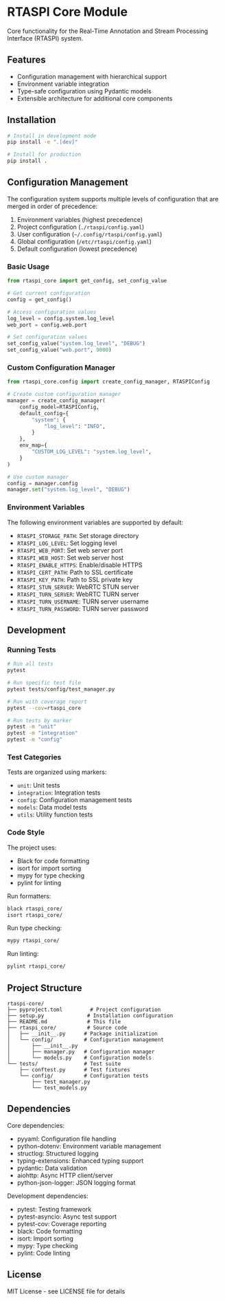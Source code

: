 # RTASPI Core Module

Core functionality for the Real-Time Annotation and Stream Processing Interface (RTASPI) system.

## Features

- Configuration management with hierarchical support
- Environment variable integration
- Type-safe configuration using Pydantic models
- Extensible architecture for additional core components

## Installation

```bash
# Install in development mode
pip install -e ".[dev]"

# Install for production
pip install .
```

## Configuration Management

The configuration system supports multiple levels of configuration that are merged in order of precedence:

1. Environment variables (highest precedence)
2. Project configuration (`./rtaspi/config.yaml`)
3. User configuration (`~/.config/rtaspi/config.yaml`)
4. Global configuration (`/etc/rtaspi/config.yaml`)
5. Default configuration (lowest precedence)

### Basic Usage

```python
from rtaspi_core import get_config, set_config_value

# Get current configuration
config = get_config()

# Access configuration values
log_level = config.system.log_level
web_port = config.web.port

# Set configuration values
set_config_value("system.log_level", "DEBUG")
set_config_value("web.port", 9000)
```

### Custom Configuration Manager

```python
from rtaspi_core.config import create_config_manager, RTASPIConfig

# Create custom configuration manager
manager = create_config_manager(
    config_model=RTASPIConfig,
    default_config={
        "system": {
            "log_level": "INFO",
        }
    },
    env_map={
        "CUSTOM_LOG_LEVEL": "system.log_level",
    }
)

# Use custom manager
config = manager.config
manager.set("system.log_level", "DEBUG")
```

### Environment Variables

The following environment variables are supported by default:

- `RTASPI_STORAGE_PATH`: Set storage directory
- `RTASPI_LOG_LEVEL`: Set logging level
- `RTASPI_WEB_PORT`: Set web server port
- `RTASPI_WEB_HOST`: Set web server host
- `RTASPI_ENABLE_HTTPS`: Enable/disable HTTPS
- `RTASPI_CERT_PATH`: Path to SSL certificate
- `RTASPI_KEY_PATH`: Path to SSL private key
- `RTASPI_STUN_SERVER`: WebRTC STUN server
- `RTASPI_TURN_SERVER`: WebRTC TURN server
- `RTASPI_TURN_USERNAME`: TURN server username
- `RTASPI_TURN_PASSWORD`: TURN server password

## Development

### Running Tests

```bash
# Run all tests
pytest

# Run specific test file
pytest tests/config/test_manager.py

# Run with coverage report
pytest --cov=rtaspi_core

# Run tests by marker
pytest -m "unit"
pytest -m "integration"
pytest -m "config"
```

### Test Categories

Tests are organized using markers:

- `unit`: Unit tests
- `integration`: Integration tests
- `config`: Configuration management tests
- `models`: Data model tests
- `utils`: Utility function tests

### Code Style

The project uses:

- Black for code formatting
- isort for import sorting
- mypy for type checking
- pylint for linting

Run formatters:
```bash
black rtaspi_core/
isort rtaspi_core/
```

Run type checking:
```bash
mypy rtaspi_core/
```

Run linting:
```bash
pylint rtaspi_core/
```

## Project Structure

```
rtaspi-core/
├── pyproject.toml         # Project configuration
├── setup.py              # Installation configuration
├── README.md             # This file
├── rtaspi_core/          # Source code
│   ├── __init__.py      # Package initialization
│   └── config/          # Configuration management
│       ├── __init__.py
│       ├── manager.py   # Configuration manager
│       └── models.py    # Configuration models
└── tests/               # Test suite
    ├── conftest.py      # Test fixtures
    └── config/          # Configuration tests
        ├── test_manager.py
        └── test_models.py
```

## Dependencies

Core dependencies:
- pyyaml: Configuration file handling
- python-dotenv: Environment variable management
- structlog: Structured logging
- typing-extensions: Enhanced typing support
- pydantic: Data validation
- aiohttp: Async HTTP client/server
- python-json-logger: JSON logging format

Development dependencies:
- pytest: Testing framework
- pytest-asyncio: Async test support
- pytest-cov: Coverage reporting
- black: Code formatting
- isort: Import sorting
- mypy: Type checking
- pylint: Code linting

## License

MIT License - see LICENSE file for details
